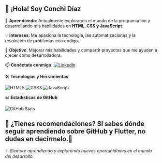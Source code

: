 ## 👋 ¡Hola! Soy Conchi Díaz

📖 **Aprendiendo**: Actualmente explorando el mundo de la programación y desarrollando mis habilidades en **HTML, CSS y JavaScript**.

💡 **Intereses**: Me apasiona la tecnología, las automatizaciones y la resolución de problemas con código.

📌 **Objetivo**: Mejorar mis habilidades y compartir proyectos que me ayuden a crecer como desarrolladora.

📫 **Conéctate conmigo**:
[![LinkedIn](https://img.shields.io/badge/LinkedIn-0A66C2?style=for-the-badge&logo=linkedin&logoColor=white)](https://www.linkedin.com/in/conchidiaz/)

🛠 **Tecnologías y Herramientas**:

![HTML5](https://img.shields.io/badge/HTML5-E34F26?style=for-the-badge&logo=html5&logoColor=white)
![CSS3](https://img.shields.io/badge/CSS3-1572B6?style=for-the-badge&logo=css3&logoColor=white)
![JavaScript](https://img.shields.io/badge/JavaScript-F7DF1E?style=for-the-badge&logo=javascript&logoColor=black)

📊 **Estadísticas de GitHub**:

![GitHub Stats](https://github-readme-stats.vercel.app/api?username=tu-usuario&show_icons=true&theme=radical)

💬 **¿Tienes recomendaciones?**
Si sabes dónde seguir aprendiendo sobre **GitHub** y **Flutter**, no dudes en decírmelo.🚀
---
✨ _Siempre aprendiendo y explorando nuevas oportunidades en el mundo del desarrollo._
